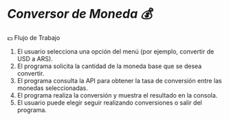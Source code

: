 # <em> Conversor de Moneda :moneybag: </em>
:dollar: Flujo de Trabajo
1. El usuario selecciona una opción del menú (por ejemplo, convertir de USD a ARS).
2. El programa solicita la cantidad de la moneda base que se desea convertir.
3. El programa consulta la API para obtener la tasa de conversión entre las monedas seleccionadas.
4. El programa realiza la conversión y muestra el resultado en la consola.
5. El usuario puede elegir seguir realizando conversiones o salir del programa.
